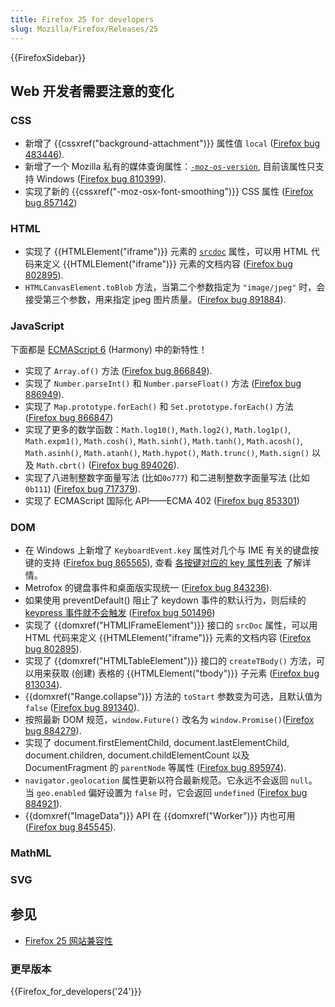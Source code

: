 ```yaml
---
title: Firefox 25 for developers
slug: Mozilla/Firefox/Releases/25
---
```


{{FirefoxSidebar}}

## Web 开发者需要注意的变化

### CSS

- 新增了 {{cssxref("background-attachment")}} 属性值 `local` ([Firefox bug 483446](https://bugzil.la/483446)).
- 新增了一个 Mozilla 私有的媒体查询属性：[`-moz-os-version`](/zh-CN/docs/Web/Guide/CSS/Media_queries#-moz-os-version), 目前该属性只支持 Windows ([Firefox bug 810399](https://bugzil.la/810399)).
- 实现了新的 {{cssxref("-moz-osx-font-smoothing")}} CSS 属性 ([Firefox bug 857142](https://bugzil.la/857142))

### HTML

- 实现了 {{HTMLElement("iframe")}} 元素的 [`srcdoc`](/zh-CN/docs/Web/HTML/Element/iframe#srcdoc) 属性，可以用 HTML 代码来定义 {{HTMLElement("iframe")}} 元素的文档内容 ([Firefox bug 802895](https://bugzil.la/802895)).
- `HTMLCanvasElement.toBlob` 方法，当第二个参数指定为 `"image/jpeg"` 时，会接受第三个参数，用来指定 jpeg 图片质量。([Firefox bug 891884](https://bugzil.la/891884)).

### JavaScript

下面都是 [ECMAScript 6](/zh-CN/docs/Web/JavaScript/ECMAScript_6_support_in_Mozilla) (Harmony) 中的新特性！

- 实现了 `Array.of()` 方法 ([Firefox bug 866849](https://bugzil.la/866849)).
- 实现了 `Number.parseInt()` 和 `Number.parseFloat()` 方法 ([Firefox bug 886949](https://bugzil.la/886949)).
- 实现了 `Map.prototype.forEach()` 和 `Set.prototype.forEach()` 方法 ([Firefox bug 866847](https://bugzil.la/866847))
- 实现了更多的数学函数：`Math.log10()`, `Math.log2()`, `Math.log1p()`, `Math.expm1()`, `Math.cosh()`, `Math.sinh()`, `Math.tanh()`, `Math.acosh()`, `Math.asinh()`, `Math.atanh()`, `Math.hypot()`, `Math.trunc()`, `Math.sign()` 以及 `Math.cbrt()` ([Firefox bug 894026](https://bugzil.la/894026)).
- 实现了八进制整数字面量写法 (比如`0o777`) 和二进制整数字面量写法 (比如`0b111`) ([Firefox bug 717379](https://bugzil.la/717379)).
- 实现了 ECMAScript 国际化 API——ECMA 402 ([Firefox bug 853301](https://bugzil.la/853301))

### DOM

- 在 Windows 上新增了 `KeyboardEvent.key` 属性对几个与 IME 有关的键盘按键的支持 ([Firefox bug 865565](https://bugzil.la/865565)), 查看 [各按键对应的 key 属性列表](/zh-CN/docs/Web/API/KeyboardEvent#keyname_table_win) 了解详情。
- Metrofox 的键盘事件和桌面版实现统一 ([Firefox bug 843236](https://bugzil.la/843236)).
- 如果使用 preventDefault() 阻止了 keydown 事件的默认行为，则后续的 [keypress 事件就不会触发](</zh-CN/docs/Web/Reference/Events/keydown#preventDefault()_of_keydown_event>) ([Firefox bug 501496](https://bugzil.la/501496))
- 实现了 {{domxref("HTMLIFrameElement")}} 接口的 `srcDoc` 属性，可以用 HTML 代码来定义 {{HTMLElement("iframe")}} 元素的文档内容 ([Firefox bug 802895](https://bugzil.la/802895)).
- 实现了 {{domxref("HTMLTableElement")}} 接口的 `createTBody()` 方法，可以用来获取 (创建) 表格的 {{HTMLElement("tbody")}} 子元素 ([Firefox bug 813034](https://bugzil.la/813034)).
- {{domxref("Range.collapse")}} 方法的 `toStart` 参数变为可选，且默认值为 `false` ([Firefox bug 891340](https://bugzil.la/891340)).
- 按照最新 DOM 规范，`window.Future()` 改名为 `window.Promise()`([Firefox bug 884279](https://bugzil.la/884279)).
- 实现了 document.firstElementChild, document.lastElementChild, document.children, document.childElementCount 以及 DocumentFragment 的 `parentNode` 等属性 ([Firefox bug 895974](https://bugzil.la/895974)).
- `navigator.geolocation` 属性更新以符合最新规范。它永远不会返回 `null`。当 `geo.enabled` 偏好设置为 `false` 时，它会返回 `undefined` ([Firefox bug 884921](https://bugzil.la/884921)).
- {{domxref("ImageData")}} API 在 {{domxref("Worker")}} 内也可用 ([Firefox bug 845545](https://bugzil.la/845545)).

### MathML

### SVG

## 参见

- [Firefox 25 网站兼容性](/zh-CN/docs/Mozilla/Firefox/Releases/25/Site_Compatibility)

### 更早版本

{{Firefox_for_developers('24')}}
